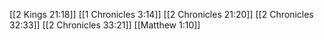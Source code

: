 [[2 Kings 21:18]]
[[1 Chronicles 3:14]]
[[2 Chronicles 21:20]]
[[2 Chronicles 32:33]]
[[2 Chronicles 33:21]]
[[Matthew 1:10]]
